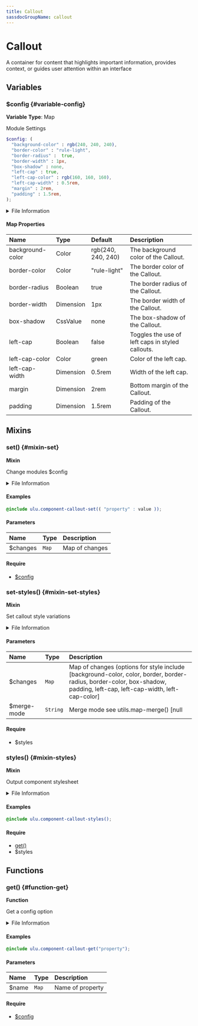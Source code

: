 ```yaml
---
title: Callout
sassdocGroupName: callout
---
```



# Callout

<div class="type-large">

A container for content that highlights important information, provides context, or guides user attention within an interface

</div>



## Variables




<div class="sassdoc-item-header">

###  $config {#variable-config}

  <div class="sassdoc-item-header__labels">
    <span class="tag tag--primary"><strong>Variable</strong></span> <span class="tag"><strong>Type</strong>: Map</span>
  </div>

</div>

  

Module Settings
    
    

``` scss
$config: (
  "background-color" : rgb(240, 240, 240),
  "border-color" : "rule-light",
  "border-radius" :  true,
  "border-width" : 1px,
  "box-shadow" : none,
  "left-cap" : true,
  "left-cap-color" : rgb(160, 160, 160),
  "left-cap-width" : 0.5rem,
  "margin" : 2rem,
  "padding" : 1.5rem,
);
```
  


<details>
  <summary>File Information</summary>
  
- **File:** _callout.scss
- **Group:** callout
- **Type:** variable
- **Lines (comments):** 23-34
- **Lines (code):** 36-47

</details>

    

#### Map Properties


|Name|Type|Default|Description|
|:--|:--|:--|:--|
|background-color|Color|rgb(240, 240, 240)|The background color of the Callout.|
|border-color|Color|"rule-light"|The border color of the Callout.|
|border-radius|Boolean|true|The border radius of the Callout.|
|border-width|Dimension|1px|The border width of the Callout.|
|box-shadow|CssValue|none|The box-shadow of the Callout.|
|left-cap|Boolean|false|Toggles the use of left caps in styled callouts.|
|left-cap-color|Color|green|Color of the left cap.|
|left-cap-width|Dimension|0.5rem|Width of the left cap.|
|margin|Dimension|2rem|Bottom margin of the Callout.|
|padding|Dimension|1.5rem|Padding of the Callout.|

    
  

## Mixins




<div class="sassdoc-item-header">

###  set() {#mixin-set}

  <div class="sassdoc-item-header__labels">
    <span class="tag tag--primary"><strong>Mixin</strong></span>
  </div>

</div>

  

Change modules $config
    
    


<details>
  <summary>File Information</summary>
  
- **File:** _callout.scss
- **Group:** callout
- **Type:** mixin
- **Lines (comments):** 75-78
- **Lines (code):** 80-82

</details>

    

#### Examples

      


``` scss
@include ulu.component-callout-set(( "property" : value ));
```
  



      

#### Parameters


|Name|Type|Description|
|:--|:--|:--|
|$changes|`Map`|Map of changes|

    

#### Require

- [$config](/sass/components/accordion/#variable-config)
  


<div class="sassdoc-item-header">

###  set-styles() {#mixin-set-styles}

  <div class="sassdoc-item-header__labels">
    <span class="tag tag--primary"><strong>Mixin</strong></span>
  </div>

</div>

  

Set callout style variations
    
    


<details>
  <summary>File Information</summary>
  
- **File:** _callout.scss
- **Group:** callout
- **Type:** mixin
- **Lines (comments):** 94-96
- **Lines (code):** 98-100

</details>

    

#### Parameters


|Name|Type|Description|
|:--|:--|:--|
|$changes|`Map`|Map of changes (options for style include [background-color, color, border, border-radius, border-color, box-shadow, padding, left-cap, left-cap-width, left-cap-color]|
|$merge-mode|`String`|Merge mode see utils.map-merge() [null|"deep"|"overwrite"]|

    

#### Require

- $styles
  


<div class="sassdoc-item-header">

###  styles() {#mixin-styles}

  <div class="sassdoc-item-header__labels">
    <span class="tag tag--primary"><strong>Mixin</strong></span>
  </div>

</div>

  

Output component stylesheet
    
    


<details>
  <summary>File Information</summary>
  
- **File:** _callout.scss
- **Group:** callout
- **Type:** mixin
- **Lines (comments):** 102-104
- **Lines (code):** 106-152

</details>

    

#### Examples

      


``` scss
@include ulu.component-callout-styles();
```
  



      

#### Require

- [get()](/sass/components/accordion/#function-get)
- $styles
  
  

## Functions




<div class="sassdoc-item-header">

###  get() {#function-get}

  <div class="sassdoc-item-header__labels">
    <span class="tag tag--primary"><strong>Function</strong></span>
  </div>

</div>

  

Get a config option
    
    


<details>
  <summary>File Information</summary>
  
- **File:** _callout.scss
- **Group:** callout
- **Type:** function
- **Lines (comments):** 84-87
- **Lines (code):** 89-92

</details>

    

#### Examples

      


``` scss
@include ulu.component-callout-get("property");
```
  



      

#### Parameters


|Name|Type|Description|
|:--|:--|:--|
|$name|`Map`|Name of property|

    

#### Require

- [$config](/sass/components/accordion/#variable-config)
  
  
  